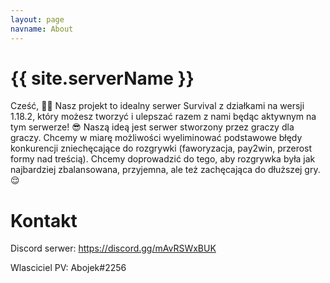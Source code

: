 ```yaml
---
layout: page
navname: About
---
```


# {{ site.serverName }}

Cześć, 🙋‍♂️ 
Nasz projekt to idealny serwer Survival z działkami na wersji 1.18.2, który możesz tworzyć i ulepszać razem z nami będąc aktywnym na tym serwerze!  😎 
Naszą ideą jest serwer stworzony przez graczy dla graczy. Chcemy w miarę możliwości wyeliminować podstawowe błędy konkurencji zniechęcające do rozgrywki (faworyzacja, pay2win, przerost formy nad treścią).
Chcemy doprowadzić do tego, aby rozgrywka była jak najbardziej zbalansowana, przyjemna, ale też zachęcająca do dłuższej gry. 😌 



# Kontakt

Discord serwer: https://discord.gg/mAvRSWxBUK

Wlasciciel PV: Abojek#2256

